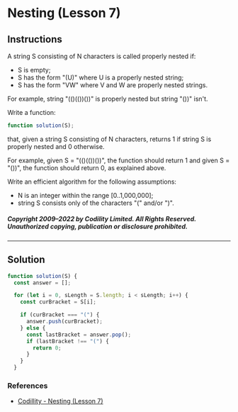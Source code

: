 # Nesting (Lesson 7)

## Instructions

A string S consisting of N characters is called properly nested if:

- S is empty;
- S has the form "(U)" where U is a properly nested string;
- S has the form "VW" where V and W are properly nested strings.

For example, string "(()(())())" is properly nested but string "())" isn't.

Write a function:

```js
function solution(S);
```

that, given a string S consisting of N characters, returns 1 if string S is properly nested and 0 otherwise.

For example, given S = "(()(())())", the function should return 1 and given S = "())", the function should return 0, as explained above.

Write an efficient algorithm for the following assumptions:

- N is an integer within the range [0..1,000,000];
- string S consists only of the characters "(" and/or ")".

##### Copyright 2009–2022 by Codility Limited. All Rights Reserved. Unauthorized copying, publication or disclosure prohibited.

---

## Solution

```js
function solution(S) {
  const answer = [];

  for (let i = 0, sLength = S.length; i < sLength; i++) {
    const curBracket = S[i];

    if (curBracket === "(") {
      answer.push(curBracket);
    } else {
      const lastBracket = answer.pop();
      if (lastBracket !== "(") {
        return 0;
      }
    }
  }
```

### References

- [Codillity - Nesting (Lesson 7)](https://app.codility.com/programmers/lessons/7-stacks_and_queues/nesting)
